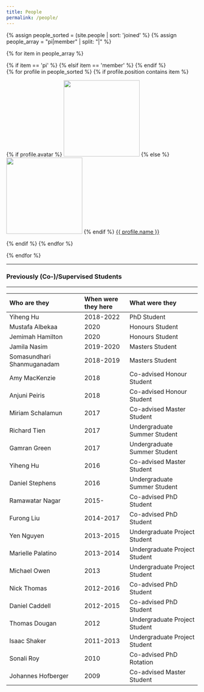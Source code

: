 ```yaml
---
title: People
permalink: /people/
---
```


{% assign people_sorted = (site.people | sort: 'joined' %}
{% assign people_array = "pi|member" | split: "|" %}

{% for item in people_array %}

<div class="pos_header">
{% if item == 'pi' %}
 {% elsif item == 'member' %}
{% endif %}
</div>

<div class="content list people">
  {% for profile in people_sorted %}
    {% if profile.position contains item %}
    <div class="list-item-people">
      <p class="list-post-title">
        {% if profile.avatar %}
        <a href="{{ site.baseurl }}{{ profile.url }}"><img width="200" src="{{site.baseurl}}/images/people/{{profile.avatar}}"></a>
        {% else %}
        <a href="{{ site.baseurl }}{{ profile.url }}"><img width="200" src="http://evansheline.com/wp-content/uploads/2011/02/facebook-Storm-Trooper.jpg"></a>
        {% endif %}
        <a class="name" href="{{ site.baseurl }}{{ profile.url }}">{{ profile.name }}</a>
      </p>
    </div>    
    {% endif %}
  {% endfor %}
</div>

{% endfor %}

<hr>

<h3>Previously (Co-)/Supervised Students</h3>

<hr>

| Who are they | When were they here | What were they | 
| :------------- |:-------------| :-----------| 
| Yiheng Hu | 2018-2022 | PhD Student |
| Mustafa Albekaa  | 2020 | Honours Student |
| Jemimah Hamilton  | 2020 | Honours Student |
| Jamila Nasim  | 2019-2020 | Masters Student |
| Somasundhari Shanmuganadam  | 2018-2019 | Masters Student |
| Amy MacKenzie | 2018 | Co-advised Honour Student | 
| Anjuni Peiris | 2018 | Co-advised Honour Student | 
| Miriam Schalamun | 2017 | Co-advised Master Student | 
| Richard Tien | 2017 | Undergraduate Summer Student | 
| Gamran Green | 2017 | Undergraduate Summer Student | 
| Yiheng Hu | 2016 | Co-advised Master Student | 
| Daniel Stephens | 2016 | Undergraduate Summer Student | 
| Ramawatar Nagar | 2015- | Co-advised PhD Student | 
| Furong Liu | 2014-2017 | Co-advised PhD Student | 
| Yen Nguyen | 2013-2015 | Undergraduate Project Student | 
| Marielle Palatino | 2013-2014 | Undergraduate Project Student | 
| Michael Owen | 2013 | Undergraduate Project Student | 
| Nick Thomas | 2012-2016 | Co-advised PhD Student | 
| Daniel Caddell | 2012-2015 | Co-advised PhD Student | 
| Thomas Dougan | 2012 | Undergraduate Project Student | 
| Isaac Shaker | 2011-2013 | Undergraduate Project Student | 
| Sonali Roy | 2010 | Co-advised PhD Rotation | 
| Johannes Hofberger | 2009 | Co-advised Master Student | 

